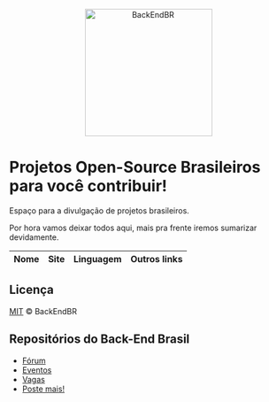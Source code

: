 <p align="center">
  <img src="https://avatars3.githubusercontent.com/u/30732658?v=4&s=200.jpg" alt="BackEndBR" width="230" />
</p>

# Projetos Open-Source Brasileiros para você contribuir!

Espaço para a divulgação de projetos brasileiros.

Por hora vamos deixar todos aqui, mais pra frente iremos sumarizar devidamente.

| Nome | Site | Linguagem | Outros links |
| --- | --- | --- | --- |

## Licença

[MIT](/LICENSE) &copy; BackEndBR

## Repositórios do Back-End Brasil

- [Fórum](https://github.com/backend-br/forum)
- [Eventos](https://github.com/backend-br/eventos)
- [Vagas](https://github.com/backend-br/vagas)
- [Poste mais!](https://github.com/backend-br/poste-mais)
